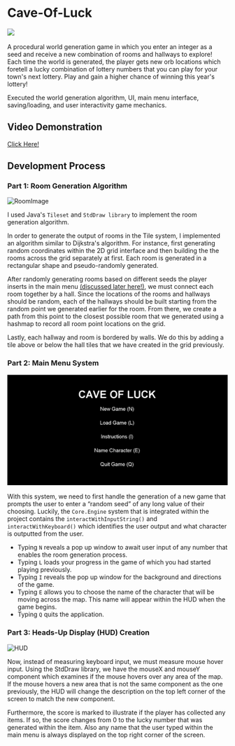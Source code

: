 # Cave-Of-Luck

![](https://github.com/angela-rodriguezz/Cave-Of-Luck/blob/main/game%20gif.gif)

A procedural world generation game in which you enter an integer as a seed and receive a new combination of rooms and hallways to explore! Each time the world is generated, the player gets new orb locations which foretell a lucky combination of lottery numbers that you can play for your town's next lottery. Play and gain a higher chance of winning this year's lottery!

Executed the world generation algorithm, UI, main menu interface, saving/loading, and user interactivity game mechanics.

## Video Demonstration
[Click Here!](https://www.youtube.com/watch?v=FtFxGPzvim0)

## Development Process

### Part 1: Room Generation Algorithm

![RoomImage](https://sp23.datastructur.es/materials/proj/proj3/img/compliant_world_example.png)

I used Java's ``Tileset`` and ``StdDraw library`` to implement the room generation algorithm.

In order to generate the output of rooms in the Tile system, I implemented an algorithm similar to Dijkstra's algorithm. For instance, first generating random coordinates within the 2D grid interface and then building the the rooms across the grid separately at first. Each room is generated in a rectangular shape and pseudo-randomly generated. 

After randomly generating rooms based on different seeds the player inserts in the main menu [(discussed later here!)](#part-3-heads-up-display-hud-creation), we must connect each room together by a hall. Since the locations of the rooms and hallways should be random, each of the hallways should be built starting from the random point we generated earlier for the room. From there, we create a path from this point to the closest possible room that we generated using a hashmap to record all room point locations on the grid.

Lastly, each hallway and room is bordered by walls. We do this by adding a tile above or below the hall tiles that we have created in the grid previously.

### Part 2: Main Menu System

![Menu](https://github.com/angela-rodriguezz/Cave-Of-Luck/blob/6d05b5eb8dadd476c616334184b7eb74c11c71e6/cavemenu.png)

With this system, we need to first handle the generation of a new game that prompts the user to enter a “random seed” of any long value of their choosing. Luckily, the `Core.Engine` system that is integrated within the project contains the `interactWithInputString()` and `interactWithKeyboard()` which identifies the user output and what character is outputted from the user. 

- Typing `N` reveals a pop up window to await user input of any number that enables the room generation process.
- Typing `L` loads your progress in the game of which you had started playing previously.
- Typing `I` reveals the pop up window for the background and directions of the game.
- Typing `E` allows you to choose the name of the character that will be moving across the map. This name will appear within the HUD when the game begins.
- Typing `Q` quits the application.

### Part 3: Heads-Up Display (HUD) Creation

![HUD](https://sp23.datastructur.es/materials/proj/proj3/img/UI_example0.png)

Now, instead of measuring keyboard input, we must measure mouse hover input. Using the StdDraw library, we have the mouseX and mouseY component which examines if the mouse hovers over any area of the map. If the mouse hovers a new area that is not the same component as the one previously, the HUD will change the description on the top left corner of the screen to match the new component.

Furthermore, the score is marked to illustrate if the player has collected any items. If so, the score changes from 0 to the lucky number that was generated within the item. Also any name that the user typed within the main menu is always displayed on the top right corner of the screen.


